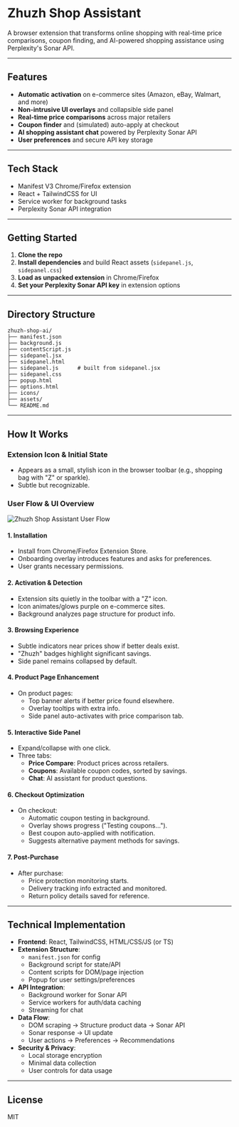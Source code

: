 # Zhuzh Shop Assistant

A browser extension that transforms online shopping with real-time price comparisons, coupon finding, and AI-powered shopping assistance using Perplexity's Sonar API.

---

## Features

- **Automatic activation** on e-commerce sites (Amazon, eBay, Walmart, and more)
- **Non-intrusive UI overlays** and collapsible side panel
- **Real-time price comparisons** across major retailers
- **Coupon finder** and (simulated) auto-apply at checkout
- **AI shopping assistant chat** powered by Perplexity Sonar API
- **User preferences** and secure API key storage

---

## Tech Stack

- Manifest V3 Chrome/Firefox extension
- React + TailwindCSS for UI
- Service worker for background tasks
- Perplexity Sonar API integration

---

## Getting Started

1. **Clone the repo**
2. **Install dependencies** and build React assets (`sidepanel.js`, `sidepanel.css`)
3. **Load as unpacked extension** in Chrome/Firefox
4. **Set your Perplexity Sonar API key** in extension options

---

## Directory Structure

```
zhuzh-shop-ai/
├── manifest.json
├── background.js
├── contentScript.js
├── sidepanel.jsx
├── sidepanel.html
├── sidepanel.js      # built from sidepanel.jsx
├── sidepanel.css
├── popup.html
├── options.html
├── icons/
├── assets/
└── README.md
```

---

## How It Works

### Extension Icon & Initial State

- Appears as a small, stylish icon in the browser toolbar (e.g., shopping bag with "Z" or sparkle).
- Subtle but recognizable.

### User Flow & UI Overview

![Zhuzh Shop Assistant User Flow](https://github.com/zhuzh-shop-ai/raw/main/docs/user-flow.png)

#### 1. Installation
- Install from Chrome/Firefox Extension Store.
- Onboarding overlay introduces features and asks for preferences.
- User grants necessary permissions.

#### 2. Activation & Detection
- Extension sits quietly in the toolbar with a "Z" icon.
- Icon animates/glows purple on e-commerce sites.
- Background analyzes page structure for product info.

#### 3. Browsing Experience
- Subtle indicators near prices show if better deals exist.
- "Zhuzh" badges highlight significant savings.
- Side panel remains collapsed by default.

#### 4. Product Page Enhancement
- On product pages:
  - Top banner alerts if better price found elsewhere.
  - Overlay tooltips with extra info.
  - Side panel auto-activates with price comparison tab.

#### 5. Interactive Side Panel
- Expand/collapse with one click.
- Three tabs:
  - **Price Compare**: Product prices across retailers.
  - **Coupons**: Available coupon codes, sorted by savings.
  - **Chat**: AI assistant for product questions.

#### 6. Checkout Optimization
- On checkout:
  - Automatic coupon testing in background.
  - Overlay shows progress ("Testing coupons...").
  - Best coupon auto-applied with notification.
  - Suggests alternative payment methods for savings.

#### 7. Post-Purchase
- After purchase:
  - Price protection monitoring starts.
  - Delivery tracking info extracted and monitored.
  - Return policy details saved for reference.

---

## Technical Implementation

- **Frontend**: React, TailwindCSS, HTML/CSS/JS (or TS)
- **Extension Structure**:  
  - `manifest.json` for config  
  - Background script for state/API  
  - Content scripts for DOM/page injection  
  - Popup for user settings/preferences
- **API Integration**:  
  - Background worker for Sonar API  
  - Service workers for auth/data caching  
  - Streaming for chat
- **Data Flow**:  
  - DOM scraping → Structure product data → Sonar API  
  - Sonar response → UI update  
  - User actions → Preferences → Recommendations
- **Security & Privacy**:  
  - Local storage encryption  
  - Minimal data collection  
  - User controls for data usage

---

## License

MIT